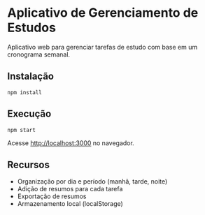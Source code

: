 # Aplicativo de Gerenciamento de Estudos

Aplicativo web para gerenciar tarefas de estudo com base em um cronograma semanal.

## Instalação

```
npm install
```

## Execução

```
npm start
```

Acesse [http://localhost:3000](http://localhost:3000) no navegador.

## Recursos

- Organização por dia e período (manhã, tarde, noite)
- Adição de resumos para cada tarefa
- Exportação de resumos
- Armazenamento local (localStorage)
